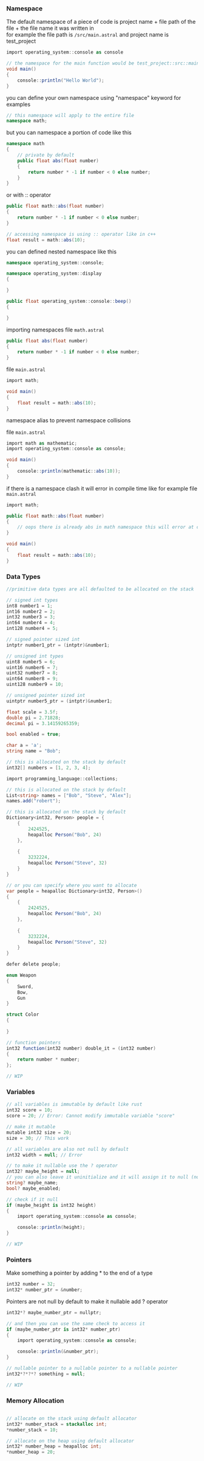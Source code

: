 ### Namespace

The default namespace of a piece of code is project name + file path of the file + the file name it was written in <br>
for example
the file path is `/src/main.astral` and project name is test_project
```cs
import operating_system::console as console

// the namespace for the main function would be test_project::src::main
void main()
{
    console::println("Hello World");
}
```

you can define your own namespace using "namespace" keyword
for examples

```cs
// this namespace will apply to the entire file
namespace math;
```

but you can namespace a portion of code like this
```cs
namespace math
{
    // private by default
    public float abs(float number)
    {
        return number * -1 if number < 0 else number;
    }
}
```
or with :: operator
```cs
public float math::abs(float number)
{
    return number * -1 if number < 0 else number;
}

// accessing namespace is using :: operator like in c++
float result = math::abs(10);
```

you can defined nested namespace like this
```cs
namespace operating_system::console;

namespace operating_system::display
{

}

public float operating_system::console::beep()
{

}
```

importing namespaces
file `math.astral`
```cs
public float abs(float number)
{
    return number * -1 if number < 0 else number;
}
```

file `main.astral`
```cs
import math;

void main()
{
    float result = math::abs(10);
}
```

namespace alias to prevent namespace collisions

file `main.astral`
```cs
import math as mathematic;
import operating_system::console as console;

void main()
{
    console::println(mathematic::abs(10));
}
```

if there is a namespace clash it will error in compile time
like for example
file `main.astral`
```cs
import math;

public float math::abs(float number)
{
    // oops there is already abs in math namespace this will error at compile time
}

void main()
{
    float result = math::abs(10);
}
```

### Data Types

```cs
//primitive data types are all defaulted to be allocated on the stack

// signed int types
int8 number1 = 1;
int16 number2 = 2;
int32 number3 = 3;
int64 number4 = 4;
int128 number4 = 5;

// signed pointer sized int
intptr number1_ptr = (intptr)&number1;

// unsigned int types
uint8 number5 = 6;
uint16 number6 = 7;
uint32 number7 = 8;
uint64 number8 = 9;
uint128 number9 = 10;

// unsigned pointer sized int
uintptr number5_ptr = (intptr)&number1;

float scale = 3.5f;
double pi = 2.71828;
decimal pi = 3.14159265359;

bool enabled = true;

char a = 'a';
string name = "Bob";

// this is allocated on the stack by default
int32[] numbers = [1, 2, 3, 4];

import programming_language::collections;

// this is allocated on the stack by default
List<string> names = ["Bob", "Steve", "Alex"];
names.add("robert"); 

// this is allocated on the stack by default
Dictionary<int32, Person> people = {
    {
        2424525,
        heapalloc Person("Bob", 24)
    },
    
    {
        3232224,
        heapalloc Person("Steve", 32)
    }
}

// or you can specify where you want to allocate
var people = heapalloc Dictionary<int32, Person>()
{
    {
        2424525,
        heapalloc Person("Bob", 24)
    },
    
    {
        3232224,
        heapalloc Person("Steve", 32)
    }
}

defer delete people;

enum Weapon
{
    Sword,
    Bow,
    Gun
}

struct Color
{
    
}

// function pointers
int32 function(int32 number) double_it = (int32 number) 
{
    return number * number;
};

// WIP
```

### Variables
```cs
// all variables is immutable by default like rust
int32 score = 10;
score = 20; // Error: Cannot modify immutable variable "score"

// make it mutable
mutable int32 size = 20;
size = 30; // This work

// all variables are also not null by default
int32 width = null; // Error

// to make it nullable use the ? operator
int32? maybe_height = null;
// you can also leave it uninitialize and it will assign it to null (no default values)
string? maybe_name;
bool? maybe_enabled;

// check if it null
if (maybe_height is int32 height)
{
    import operating_system::console as console;

    console::println(height);
}

// WIP
```

### Pointers
Make something a pointer by adding * to the end of a type
```cs
int32 number = 32;
int32* number_ptr = &number;
```

Pointers are not null by default to make it nullable add ? operator
```cs
int32*? maybe_number_ptr = nullptr;

// and then you can use the same check to access it
if (maybe_number_ptr is int32* number_ptr)
{
    import operating_system::console as console;

    console::println(&number_ptr);
}

// nullable pointer to a nullable pointer to a nullable pointer
int32*?*?*? something = null;

// WIP
```

### Memory Allocation
```cs

// allocate on the stack using default allocator
int32* number_stack = stackalloc int;
*number_stack = 10;

// allocate on the heap using default allocator
int32* number_heap = heapalloc int;
*number_heap = 20;
```